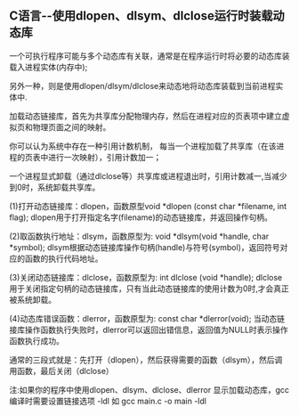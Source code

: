 ## C语言--使用dlopen、dlsym、dlclose运行时装载动态库

一个可执行程序可能与多个动态库有关联，通常是在程序运行时将必要的动态库装载入进程实体(内存中);

另外一种，则是使用dlopen/dlsym/dlclose来动态地将动态库装载到当前进程实体中.

加载动态链接库，首先为共享库分配物理内存，然后在进程对应的页表项中建立虚拟页和物理页面之间的映射。

你可以认为系统中存在一种引用计数机制， 每当一个进程加载了共享库（在该进程的页表中进行一次映射），引用计数加一；

一个进程显式卸载（通过dlclose等）共享库或进程退出时，引用计数减一,当减少到0时，系统卸载共享库。

(1)打开动态链接库：dlopen，函数原型void *dlopen (const char *filename, int flag); dlopen用于打开指定名字(filename)的动态链接库，并返回操作句柄。

(2)取函数执行地址：dlsym，函数原型为: void *dlsym(void *handle, char *symbol); dlsym根据动态链接库操作句柄(handle)与符号(symbol)，返回符号对应的函数的执行代码地址。

(3)关闭动态链接库：dlclose，函数原型为: int dlclose (void *handle); dlclose用于关闭指定句柄的动态链接库，只有当此动态链接库的使用计数为0时,才会真正被系统卸载。

(4)动态库错误函数：dlerror，函数原型为: const char *dlerror(void); 当动态链接库操作函数执行失败时，dlerror可以返回出错信息，返回值为NULL时表示操作函数执行成功。

通常的三段式就是：先打开（dlopen），然后获得需要的函数（dlsym），然后调用函数，最后关闭（dlclose）


注:如果你的程序中使用dlopen、dlsym、dlclose、dlerror 显示加载动态库，gcc编译时需要设置链接选项 -ldl
如 gcc main.c -o main -ldl
